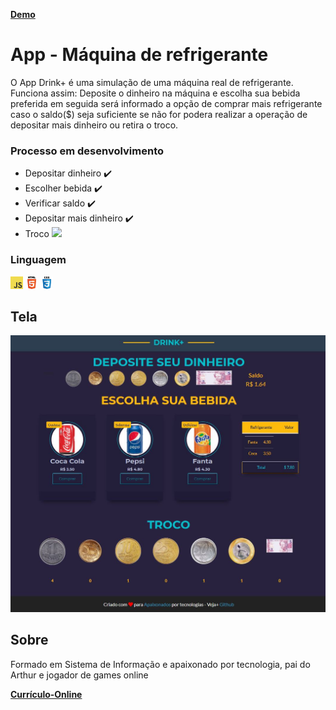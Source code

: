 **[Demo](https://drink-refrigerante.netlify.app/?target=_blank)**

# App - Máquina de refrigerante

O App Drink+ é uma simulação de uma máquina real de refrigerante. Funciona assim: Deposite o dinheiro na máquina e escolha sua bebida preferida em seguida será informado a opção de comprar mais refrigerante caso o saldo($) seja suficiente se não for podera realizar a operação de depositar mais dinheiro ou retira o troco.

### Processo em desenvolvimento
- Depositar dinheiro ✔️
- Escolher bebida ✔️ 
- Verificar saldo ✔️
- Depositar mais dinheiro ✔️
- Troco <img src="https://media.giphy.com/media/WUlplcMpOCEmTGBtBW/giphy.gif" width="30">

### Linguagem 

<code><img height="20" src="https://raw.githubusercontent.com/github/explore/80688e429a7d4ef2fca1e82350fe8e3517d3494d/topics/javascript/javascript.png"></code>
<code><img height="20" src="https://raw.githubusercontent.com/github/explore/80688e429a7d4ef2fca1e82350fe8e3517d3494d/topics/html/html.png"></code>
<code><img height="20" src="https://raw.githubusercontent.com/github/explore/80688e429a7d4ef2fca1e82350fe8e3517d3494d/topics/css/css.png"></code>

## Tela

![Tela](https://github.com/Wesley-Silva/Drink/blob/main/img/tela.JPG)

## Sobre

Formado em Sistema de Informação e apaixonado por tecnologia, pai do Arthur e jogador de games online

**[Currículo-Online](https://wesleysilva.netlify.app/?target=_blank)**
